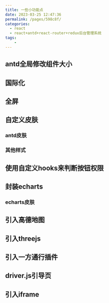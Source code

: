 ```yaml
---
title: 一些小功能点
date: 2023-03-25 12:47:36
permalink: /pages/598c8f/
categories:
  - react
  - react+antd+react-router+redux后台管理系统
tags:
    -
---
```

## antd全局修改组件大小
## 国际化
## 全屏
## 自定义皮肤
 ### antd皮肤
 ### 其他样式
## 使用自定义hooks来判断按钮权限
## 封装echarts
 ### echarts皮肤
## 引入高德地图
## 引入threejs
## 引入一方通行插件
## driver.js引导页
## 引入iframe